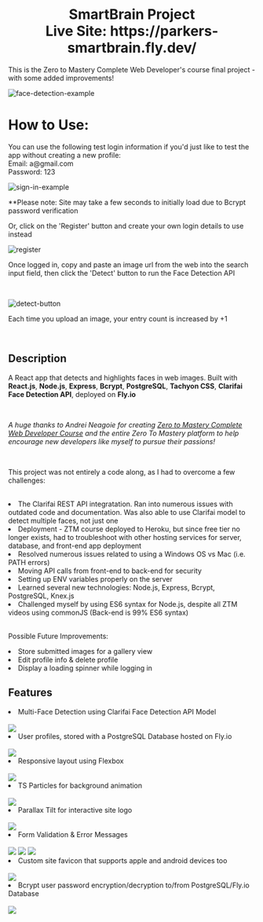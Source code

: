 <h1 align='center'>SmartBrain Project<br>
Live Site: https://parkers-smartbrain.fly.dev/
</h1>

<p>This is the Zero to Mastery Complete Web Developer's course final project - with some added improvements!</p>

![face-detection-example](readme-imgs/sb-image-submit_AdobeExpress.gif)

<h1>How to Use:</h1>
<p>You can use the following test login information if you'd just like to test the app without creating a new profile:
<br>
Email: a@gmail.com
<br>
Password: 123
<br></p>

![sign-in-example](readme-imgs/sb-signin_AdobeExpress.gif)<br>

**Please note: Site may take a few seconds to initially load due to Bcrypt password verification<br>

Or, click on the 'Register' button and create your own login details to use instead<br>

![register](readme-imgs/sb-register.png)<br>

<p>Once logged in, copy and paste an image url from the web into the search input field, then click the 'Detect' button to run the Face Detection API</p><br>

![detect-button](readme-imgs/sb-image-submit-button_AdobeExpress.gif)<br>

<p>Each time you upload an image, your entry count is increased by +1</p><br>

## Description
<p>A React app that detects and highlights faces in web images. Built with <b>React.js</b>, <b>Node.js</b>, <b>Express</b>, <b>Bcrypt</b>, <b>PostgreSQL</b>, <b>Tachyon CSS</b>, <b>Clarifai Face Detection API</b>, deployed on <b>Fly.io</b></p><br>
<p><i>A huge thanks to Andrei Neagoie for creating <a href='https://zerotomastery.io/courses/coding-bootcamp/'>Zero to Mastery Complete Web Developer Course</a> and the entire Zero To Mastery platform to help encourage new developers like myself to pursue their passions!</i></p><br>

<p>This project was not entirely a code along, as I had to overcome a few challenges:</p><br>
<li>The Clarifai REST API integratation. Ran into numerous issues with outdated code and documentation. Was also able to use Clarifai model to detect multiple faces, not just one</li>
<li>Deployment - ZTM course deployed to Heroku, but since free tier no longer exists, had to troubleshoot with other hosting services for server, database, and front-end app deployment</li>
<li>Resolved numerous issues related to using a Windows OS vs Mac (i.e. PATH errors)</li>
<li>Moving API calls from front-end to back-end for security</li>
<li>Setting up ENV variables properly on the server</li>
<li>Learned several new technologies: Node.js, Express, Bcrypt, PostgreSQL, Knex.js</li>
<li>Challenged myself by using ES6 syntax for Node.js, despite all ZTM videos using commonJS (Back-end is 99% ES6 syntax)</li><br>

<p>Possible Future Improvements:</p>
<li>Store submitted images for a gallery view</li>
<li>Edit profile info & delete profile</li>
<li>Display a loading spinner while logging in</li>


## Features
<li>Multi-Face Detection using Clarifai Face Detection API Model
</li>
<br>
<img src='readme-imgs/sb-faces-detected.png'>
<li>User profiles, stored with a PostgreSQL Database hosted on Fly.io
</li>
<br>
<img src='readme-imgs/sb-db.png'>
<li>Responsive layout using Flexbox
</li>
<br>
<img src='readme-imgs/sb-flexbox.png'>
<li>TS Particles for background animation
</li>
<br>
<img src='readme-imgs/sb-particles.gif'>
<li>Parallax Tilt for interactive site logo
</li>
<br>
<img src='readme-imgs/sb-parallax.gif'>
<li>Form Validation & Error Messages
</li>
<br>
<img src='readme-imgs/sb-validation.png'>
<img src='readme-imgs/sb-form.png'>
<img src='readme-imgs/sb-tree.png'>
<li>Custom site favicon that supports apple and android devices too
</li>
<br>
<img src='readme-imgs/sb-favicon.png'>
<li>Bcrypt user password encryption/decryption to/from PostgreSQL/Fly.io Database
</li>
<br>
<img src='readme-imgs/sb-bcrypt.png'>



  
